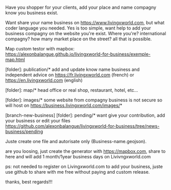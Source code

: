 Have you shopper for your clients, add your place and name compagny know you business exist.

Want share your name business on https://www.livingxworld.com, but what coder language you needed. Yes is too simple, want help to add your business compagny on the website you're exist. Where you're? international compagny? how many market place on the street? all that is possible.

Map custom testor with mapbox: https://alexonbalangue.github.io/livingxworld-for-business/exemple-map.html

[folder]: publication/* add and update know name business and independent advice on https://fr.livingxworld.com (french) or https://en.livingxworld.com (english)

[folder]: map/* head office or real shop, restaurant, hotel, etc...

[folder]: images/* some website from compagny business is not secure so will host on https://business.livingxworld.com/images/*

[branch-new-business] [folder]: pending/* want give your contribution, add your business or edit your files https://github.com/alexonbalangue/livingxworld-for-business/tree/news-business/pending

Juste create one file and autorisate only (Business-name.geojson).

are you loosing, just create the generator with  https://mapbox.com, share to here and will add 1 month/1year business days on Livivngxworld.com

ps: not needed to register on Livingxworld.com to add your business, juste use github to share with me free without paying and custom release.

thanks, best regards!!!
